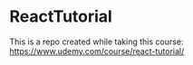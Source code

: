 # ReactTutorial
This is a repo created while taking this course: https://www.udemy.com/course/react-tutorial/
